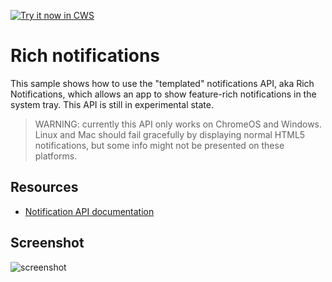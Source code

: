 <a target="_blank" href="https://chrome.google.com/webstore/detail/cndmbddaappldijonoekcdfdlhemhejm">![Try it now in CWS](https://raw.github.com/GoogleChrome/chrome-app-samples/master/tryitnowbutton.png "Click here to install this sample from the Chrome Web Store")</a>


# Rich notifications

This sample shows how to use the "templated" notifications API,
aka Rich Notifications, which allows an app to show feature-rich notifications 
in the system tray. This API is still in experimental state.


> WARNING: currently this API only works on ChromeOS and Windows. Linux and Mac should fail gracefully by displaying normal HTML5 notifications, but some info might not be presented on these platforms.

## Resources

* [Notification API documentation](http://developer.chrome.com/apps/notifications.html)

## Screenshot

![screenshot](https://raw.github.com/GoogleChrome/chrome-app-samples/master/rich-notifications/assets/screenshot_1280_800.png)

